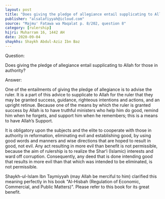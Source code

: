 ```yaml
---
layout: post
title: "Does giving the pledge of allegiance entail supplicating to Allah for those in authority?"
publisher: "alsalafiyyah@icloud.com"
source: "Majmu' Fatawa wa Maqalat p. 8/202, question 8"
category: [rulership]
hijri: Muharram 16, 1442 AH
date: 2020-09-04
shaykhs: Shaykh Abdul-Aziz Ibn Baz
---
```


Question: 

Does giving the pledge of allegiance entail supplicating to Allah for those in authority? 

Answer:

One of the entailments of giving the pledge of allegiance is to advise the ruler. It is a part of this advice to supplicate to Allah for the ruler that they may be granted success, guidance, righteous intentions and actions, and an upright retinue. Because one of the means by which the ruler is granted success by Allah is to have truthful ministers who help him do good, remind him when he forgets, and support him when he remembers; this is a means to have Allah’s Support.

It is obligatory upon the subjects and the elite to cooperate with those in authority in reformation, eliminating evil and establishing good, by using good words and manners and wise directions that are hoped to result in good, not evil. Any act resulting in more evil than benefit is not permissible, because the aim of rulership is to realize the Shar‘i (Islamic) interests and ward off corruption. Consequently, any deed that is done intending good that results in more evil than that which was intended to be eliminated, is not permissible.

Shaykh-ul-Islam Ibn Taymiyyah (may Allah be merciful to him) clarified this meaning perfectly in his book "Al-Hisbah (Regulation of Economic, Commercial, and Public Matters)". Please refer to this book for its great benefit. 
